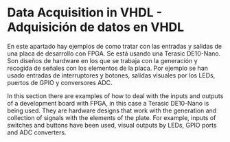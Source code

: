 # Data Acquisition in VHDL - Adquisición de datos en VHDL

En este apartado hay ejemplos de como tratar con las entradas y salidas de una placa de desarrollo con FPGA. Se está usando una Terasic DE10-Nano.
Son diseños de hardware en los que se trabaja con la generación y recogida de señales con los elementos de la placa. Por ejemplo se han usado entradas de interruptores y botones, salidas visuales por los LEDs, puertos de GPIO y conversores ADC.

In this section there are examples of how to deal with the inputs and outputs of a development board with FPGA, in this case a Terasic DE10-Nano is being used.
They are hardware designs that work with the generation and collection of signals with the elements of the plate. For example, inputs of switches and buttons have been used, visual outputs by LEDs, GPIO ports and ADC converters.